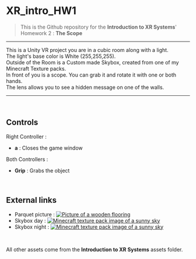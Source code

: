 # XR_intro_HW1
> This is the Github repository for the **Introduction to XR Systems**' Homework 2 : **The Scope**

___

This is a Unity VR project you are in a cubic room along with a light.<br>
The light's base color is White (255,255,255). <br>
Outside of the Room is a Custom made Skybox, created from one of my Minecraft Texture packs. <br>
In front of you is a scope. You can grab it and rotate it with one or both hands. <br>
The lens allows you to see a hidden message on one of the walls.

___
<br>

## Controls

Right Controller :
- **a** : Closes the game window

Both Controllers :
- **Grip** : Grabs the object

<br>

## External links
- Parquet picture : [![Picture of a wooden flooring](https://i.pinimg.com/originals/f8/65/e7/f865e77cc14c65019d8b0dd1a0afa6e0.jpg)](https://i.pinimg.com/originals/f8/65/e7/f865e77cc14c65019d8b0dd1a0afa6e0.jpg)
- Skybox day : [![Minecraft texture pack image of a sunny sky](https://imgur.com/451CJDs.png)](https://imgur.com/451CJDs)
- Skybox night : [![Minecraft texture pack image of a sunny sky](https://imgur.com/WoUMuBf.png)](https://imgur.com/WoUMuBf)

<br>

All other assets come from the **Introduction to XR Systems** assets folder.
